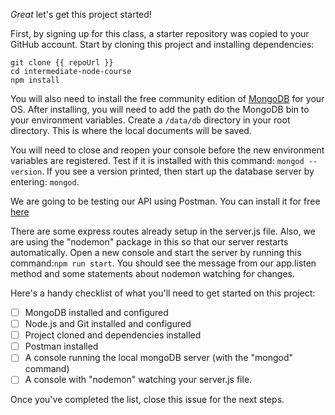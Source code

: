 *Great* let's get this project started!

First, by signing up for this class, a starter repository was copied to your GitHub account. Start by cloning this project and installing dependencies:

```console
git clone {{ repoUrl }}
cd intermediate-node-course
npm install
```

You will also need to install the free community edition of [MongoDB](https://www.mongodb.com/download-center/community) for your OS. After installing, you will need to add the path do the MongoDB bin to your environment variables. Create a `/data/db` directory in your root directory. This is where the local documents will be saved.

You will need to close and reopen your console before the new environment variables are registered. Test if it is installed with this command: `mongod --version`. If you see a version printed, then start up the database server by entering: `mongod`.

We are going to be testing our API using Postman. You can install it for free [here](https://www.getpostman.com/downloads/)

There are some express routes already setup in the server.js file. Also, we are using the "nodemon" package in this so that our server restarts automatically. Open a new console and start the server by running this command:`npm run start`. You should see the message from our app.listen method and some statements about nodemon watching for changes. 

Here's a handy checklist of what you'll need to get started on this project:

- [ ] MongoDB installed and configured
- [ ] Node.js and Git installed and configured
- [ ] Project cloned and dependencies installed
- [ ] Postman installed
- [ ] A console running the local mongoDB server (with the "mongod" command)
- [ ] A console with "nodemon" watching your server.js file.

Once you've completed the list, close this issue for the next steps.
